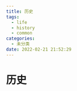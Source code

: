 ```yaml
---
title: 历史
tags:
  - life
  - history
  - common
categories:
  - 未分类
date: 2022-02-21 21:52:29
---
```


# 历史

